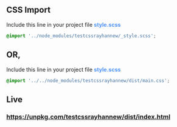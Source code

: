 ## CSS Import 
Include this line in your project file <b style="color:#4e93ff">style.scss</b>
```scss
@import '../node_modules/testcssrayhannew/_style.scss';
```
## OR, 
Include this line in your project file <b style="color:#4e93ff">style.scss</b>
```css
@import '../../node_modules/testcssrayhannew/dist/main.css';
```
## Live
### https://unpkg.com/testcssrayhannew/dist/index.html